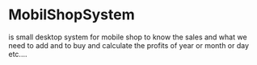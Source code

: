 # MobilShopSystem
is small  desktop system for mobile shop to know the sales and what we need to add 
and to buy and calculate the profits of year or month or day etc....
